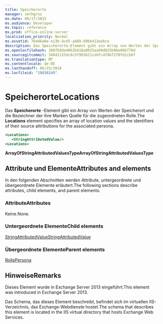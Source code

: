 ```yaml
---
title: Speicherorte
manager: sethgros
ms.date: 09/17/2015
ms.audience: Developer
ms.topic: reference
ms.prod: office-online-server
localization_priority: Normal
ms.assetid: 764d6a6e-e13b-4cd5-ad68-60bb422eebce
description: Das Speicherorte-Element gibt ein Array von Werten der Speicherort und die Bezeichner der ihre Marken Quelle für die zugeordneten Rolle.
ms.openlocfilehash: 308fbdda4062b418a8925aa99d025b96e096778d
ms.sourcegitcommit: 34041125dc8c5f993b21cebfc4f8b72f0fd2cb6f
ms.translationtype: MT
ms.contentlocale: de-DE
ms.lasthandoff: 06/25/2018
ms.locfileid: "19830249"
---
```

# <a name="locations"></a><span data-ttu-id="0e7f3-103">Speicherorte</span><span class="sxs-lookup"><span data-stu-id="0e7f3-103">Locations</span></span>

<span data-ttu-id="0e7f3-104">Das **Speicherorte** -Element gibt ein Array von Werten der Speicherort und die Bezeichner der ihre Marken Quelle für die zugeordneten Rolle.</span><span class="sxs-lookup"><span data-stu-id="0e7f3-104">The **Locations** element specifies an array of location values and the identifiers of their source attributions for the associated persona.</span></span> 
  
```XML
<Locations>
   <StringAttributedValue/>
<Locations>
```

 <span data-ttu-id="0e7f3-105">**ArrayOfStringAttributedValuesType**</span><span class="sxs-lookup"><span data-stu-id="0e7f3-105">**ArrayOfStringAttributedValuesType**</span></span>
## <a name="attributes-and-elements"></a><span data-ttu-id="0e7f3-106">Attribute und Elemente</span><span class="sxs-lookup"><span data-stu-id="0e7f3-106">Attributes and elements</span></span>

<span data-ttu-id="0e7f3-107">In den folgenden Abschnitten werden Attribute, untergeordnete und übergeordnete Elemente erläutert.</span><span class="sxs-lookup"><span data-stu-id="0e7f3-107">The following sections describe attributes, child elements, and parent elements.</span></span>
  
### <a name="attributes"></a><span data-ttu-id="0e7f3-108">Attribute</span><span class="sxs-lookup"><span data-stu-id="0e7f3-108">Attributes</span></span>

<span data-ttu-id="0e7f3-109">Keine.</span><span class="sxs-lookup"><span data-stu-id="0e7f3-109">None.</span></span>
  
### <a name="child-elements"></a><span data-ttu-id="0e7f3-110">Untergeordnete Elemente</span><span class="sxs-lookup"><span data-stu-id="0e7f3-110">Child elements</span></span>

[<span data-ttu-id="0e7f3-111">StringAttributedValue</span><span class="sxs-lookup"><span data-stu-id="0e7f3-111">StringAttributedValue</span></span>](stringattributedvalue.md)
  
### <a name="parent-elements"></a><span data-ttu-id="0e7f3-112">Übergeordnete Elemente</span><span class="sxs-lookup"><span data-stu-id="0e7f3-112">Parent elements</span></span>

[<span data-ttu-id="0e7f3-113">Rolle</span><span class="sxs-lookup"><span data-stu-id="0e7f3-113">Persona</span></span>](persona.md)
  
## <a name="remarks"></a><span data-ttu-id="0e7f3-114">Hinweise</span><span class="sxs-lookup"><span data-stu-id="0e7f3-114">Remarks</span></span>

<span data-ttu-id="0e7f3-115">Dieses Element wurde in Exchange Server 2013 eingeführt.</span><span class="sxs-lookup"><span data-stu-id="0e7f3-115">This element was introduced in Exchange Server 2013.</span></span>
  
<span data-ttu-id="0e7f3-116">Das Schema, das dieses Element beschreibt, befindet sich im virtuellen IIS-Verzeichnis, das Exchange-Webdienste hostet.</span><span class="sxs-lookup"><span data-stu-id="0e7f3-116">The schema that describes this element is located in the IIS virtual directory that hosts Exchange Web Services.</span></span>
  

